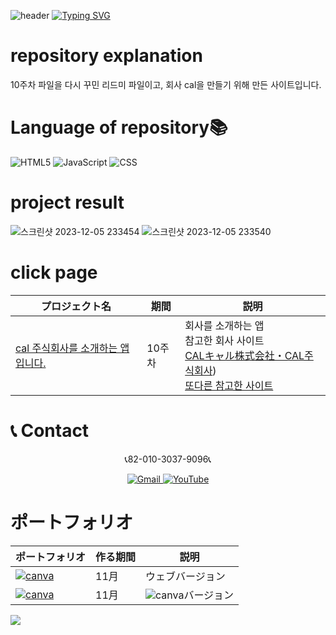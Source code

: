 ![header](https://capsule-render.vercel.app/api?type=egg&color=gradient&height=300&section=header&text=welcome%2&fontSize=50&desc=10주차%20회사%20소개%20앱)
[![Typing SVG](https://readme-typing-svg.demolab.com?font=Fira+Code&pause=1000&random=false&width=435&lines=Challenge+And+Lead)](https://git.io/typing-svg)<br>

# repository explanation
10주차 파일을 다시 꾸민 리드미 파일이고, 회사 cal을 만들기 위해 만든 사이트입니다.

# Language of repository📚
![HTML5](https://img.shields.io/badge/HTML5-E34F26?style=flat-square&logo=html5&logoColor=white)
![JavaScript](https://img.shields.io/badge/JavaScript-F7DF1E?style=for-the-badge&logo=javascript&logoColor=black)
![CSS](https://img.shields.io/badge/CSS-1572B6?style=for-the-badge&logo=css3&logoColor=white)

# project result 
![스크린샷 2023-12-05 233454](https://github.com/do04200611/CORODOVA/assets/74278578/0da5bdfa-2e44-48d7-a92c-be84ef192621)
![스크린샷 2023-12-05 233540](https://github.com/do04200611/CORODOVA/assets/74278578/7159ed2c-2075-4d3c-be79-f140d86e8d0c)

# click page

| プロジェクト名           | 期間          | 説明                 |
  |------------------------|---------------|--------------------|
 |[cal 주식회사를 소개하는 앱입니다.](https://calcompany.netlify.app/)|10주차|회사를 소개하는 앱<br>참고한 회사 사이트<br> [CALキャル株式会社・CAL주식회사](https://cal.co.jp/about/business/it/))<br> [또다른 참고한 사이트](https://app.netlify.com/sites/dockdointroduce/configuration/general)|

#  📞 Contact 
 <p align="center">
  📞82-010-3037-9096📞
</p>

<p align="center">
  <a href="mailto:a01030379096@gmail.com">
    <img src="https://img.shields.io/badge/-Gmail-red?style=for-the-badge&logo=Gmail" alt="Gmail">
  </a>
  <a href="https://www.youtube.com/channel/UC484ZJMavtoPOI4ey-HFdCA">
   <img src="https://img.shields.io/badge/-YouTube-red?style=for-the-badge&logo=youtube"   alt="YouTube">
 </a> <br>

  # ポートフォリオ
  | ポートフォリオ           |  作る期間     |            説明  |
  |------------------------|---------------|----------------------------------------------|
  |<a href="https://kimganghyeon.my.canva.site/kimganghyeon"><img src="https://img.shields.io/badge/canva-purple?style=for-the-badge&logo=canva" alt="canva"></a>|11月|ウェブバージョン|
  |<a href="https://www.canva.com/design/DAFzY5opUiA/Ge33dSKE16cErBaDJDp-BA/edit"><img src="https://img.shields.io/badge/canva-purple?style=for-the-badge&logo=canva" alt="canva"></a>|11月|<img src="https://img.shields.io/badge/canva-purple?style=for-the-badge&logo=canva" alt="canva">バージョン|

</p>
<img src="https://capsule-render.vercel.app/api?type=egg&color=gradient&height=100&text=Thank%20you%20for%20watching.&section=footer" />

